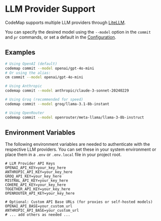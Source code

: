 # LLM Provider Support

CodeMap supports multiple LLM providers through [LiteLLM](https://github.com/BerriAI/litellm).

You can specify the desired model using the `--model` option in the `commit` and `pr` commands, or set a default in the [Configuration](configuration.md).

## Examples

```bash
# Using OpenAI (default)
codemap commit --model openai/gpt-4o-mini
# Or using the alias:
cm commit --model openai/gpt-4o-mini

# Using Anthropic
codemap commit --model anthropic/claude-3-sonnet-20240229

# Using Groq (recommended for speed)
codemap commit --model groq/llama-3.1-8b-instant

# Using OpenRouter
codemap commit --model openrouter/meta-llama/llama-3-8b-instruct
```

## Environment Variables

The following environment variables are needed to authenticate with the respective LLM providers. You can set these in your system environment or place them in a `.env` or `.env.local` file in your project root.

```env
# LLM Provider API Keys
OPENAI_API_KEY=your_key_here
ANTHROPIC_API_KEY=your_key_here
GROQ_API_KEY=your_key_here
MISTRAL_API_KEY=your_key_here
COHERE_API_KEY=your_key_here
TOGETHER_API_KEY=your_key_here
OPENROUTER_API_KEY=your_key_here

# Optional: Custom API Base URLs (for proxies or self-hosted models)
OPENAI_API_BASE=your_custom_url
ANTHROPIC_API_BASE=your_custom_url
# ... add others as needed ...
``` 